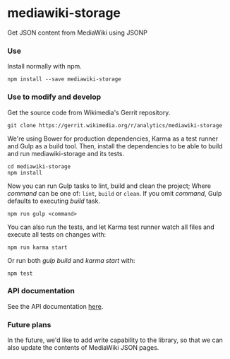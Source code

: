 # mediawiki-storage

Get JSON content from MediaWiki using JSONP

### Use
Install normally with npm.
```
npm install --save mediawiki-storage
```

### Use to modify and develop
Get the source code from Wikimedia's Gerrit repository.
```
git clone https://gerrit.wikimedia.org/r/analytics/mediawiki-storage
```

We're using Bower for production dependencies, Karma as a test runner and Gulp as a build tool. Then, install the dependencies to be able to build and run mediawiki-storage and its tests.
```
cd mediawiki-storage
npm install
```

Now you can run Gulp tasks to lint, build and clean the project; Where _command_ can be one of: `lint`, `build` or `clean`. If you omit _command_, Gulp defaults to executing _build_ task.
```
npm run gulp <command>
```

You can also run the tests, and let Karma test runner watch all files and execute all tests on changes with:
```
npm run karma start
```

Or run both _gulp build_ and _karma start_ with:
```
npm test
```

### API documentation
See the API documentation [here](doc/api.md).

### Future plans
In the future, we'd like to add write capability to the library, so that we can also update the contents of MediaWiki JSON pages.
